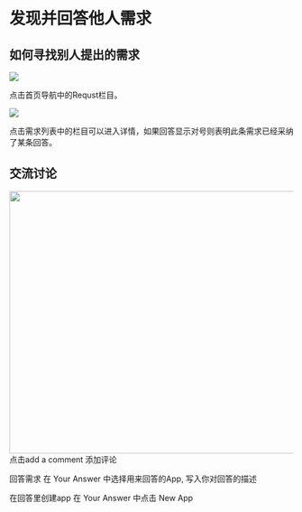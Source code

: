 # 发现并回答他人需求



## 如何寻找别人提出的需求
<img src="./media/nav2.png"  />

点击首页导航中的Requst栏目。

<img src="./media/requst_eg.png"  />

点击需求列表中的栏目可以进入详情，如果回答显示对号则表明此条需求已经采纳了某条回答。


## 交流讨论
<img src="./media/request.png"  width="840px" height="465px" />
点击add a comment 添加评论


回答需求
在 Your Answer 中选择用来回答的App, 写入你对回答的描述

在回答里创建app
在 Your Answer 中点击 New App
